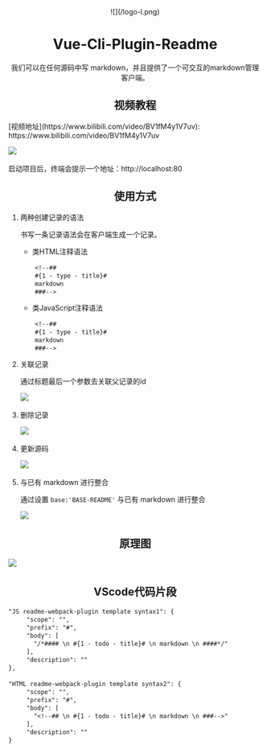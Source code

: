 <div align="center">
    ![](/logo-l.png)
  <h1>Vue-Cli-Plugin-Readme</h1>
  <p>我们可以在任何源码中写 markdown，并且提供了一个可交互的markdown管理客户端。</p>
</div>


<h2 align="center">视频教程</h2>
[视频地址](https://www.bilibili.com/video/BV1fM4y1V7uv): https://www.bilibili.com/video/BV1fM4y1V7uv


![](http://csdn.19991223.com/img/screenshot.png)


启动项目后，终端会提示一个地址：http://localhost:80

<h2 align="center">使用方式</h2>

1. 两种创建记录的语法

    书写一条记录语法会在客户端生成一个记录。

    - 类HTML注释语法

    ```
        <!--## 
        #{1 - type - title}# 
        markdown
        ###-->
    ```

    - 类JavaScript注释语法

    ```
        <!--## 
        #{1 - type - title}# 
        markdown
        ###-->
    ```

2. 关联记录
   
   通过标题最后一个参数去关联父记录的id

   ![](http://csdn.19991223.com/img/associatedrecord.png)



3. 删除记录
   
   ![](http://csdn.19991223.com/img/del.png)



4. 更新源码
   
   ![](http://csdn.19991223.com/img/update.png)


5. 与已有 markdown 进行整合

   通过设置 `base:'BASE-README'` 与已有 markdown 进行整合
   
   ![](http://csdn.19991223.com/img/base.png)



<h2 align="center">原理图</h2>

![](./doc/images/framework.jpg)


<h2 align="center">VScode代码片段</h2>

 ```
 "JS readme-webpack-plugin template syntax1": {
      "scope": "",
      "prefix": "#",
      "body": [
        "/*#### \n #{1 - todo - title}# \n markdown \n ####*/"
      ],
      "description": ""
},

"HTML readme-webpack-plugin template syntax2": {
      "scope": "",
      "prefix": "#",
      "body": [
        "<!--## \n #{1 - todo - title}# \n markdown \n ###-->"
      ],
      "description": ""
}

 ```